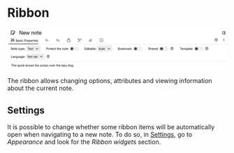 # Ribbon
![](Ribbon_image.png)

The ribbon allows changing options, attributes and viewing information about the current note.

## Settings

It is possible to change whether some ribbon items will be automatically open when navigating to a new note. To do so, in [Settings](Options.md), go to _Appearance_ and look for the _Ribbon widgets_ section.